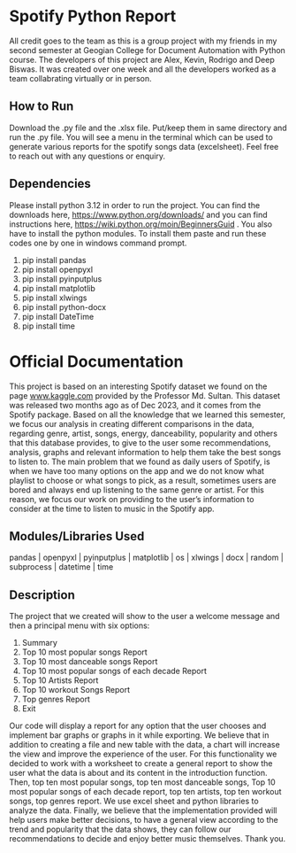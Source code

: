 # Spotify Python Report
All credit goes to the team as this is a group project with my friends in my second semester at Geogian College for Document Automation with Python course. The developers of this project are Alex, Kevin, Rodrigo and Deep Biswas. It was created over one week and all the developers worked as a team collabrating virtually or in person. 
## How to Run
Download the .py file and the .xlsx file. Put/keep them in same directory and run the .py file. You will see a menu in the terminal which can be used to generate various reports for the spotify songs data (excelsheet). 
Feel free to reach out with any questions or enquiry.
## Dependencies
Please install python 3.12 in order to run the project. You can find the downloads here, https://www.python.org/downloads/ and you can find instructions here, https://wiki.python.org/moin/BeginnersGuid . You also have to install the python modules. To install them paste and run these codes one by one in windows command prompt.
  1. pip install pandas
  2. pip install openpyxl
  3. pip install pyinputplus
  4. pip install matplotlib
  5. pip install xlwings
  6. pip install python-docx
  7. pip install DateTime
  8. pip install time

# Official Documentation
This project is based on an interesting Spotify dataset we found on the page www.kaggle.com provided by the Professor Md. Sultan. This dataset was released two months ago as of Dec 2023, and it comes from the Spotify package. Based on all the knowledge that we learned this semester, we focus our analysis in creating different comparisons in the data, regarding genre, artist, songs, energy, danceability, popularity and others that this database provides, to give to the user some recommendations, analysis, graphs and relevant information to help them take the best songs to listen to. The main problem that we found as daily users of Spotify, is when we have too many options on the app and we do not know what playlist to choose or what songs to pick, as a result, sometimes users are bored and always end up listening to the same genre or artist. For this reason, we focus our work on providing to the user’s information to consider at the time to listen to music in the Spotify app.
## Modules/Libraries Used
pandas | openpyxl | pyinputplus | matplotlib | os | xlwings | docx | random | subprocess | datetime | time 
## Description
The project that we created will show to the user a welcome message and then a principal menu with six options:
1. Summary
2. Top 10 most popular songs Report
3. Top 10 most danceable songs Report
4. Top 10 most popular songs of each decade Report
5. Top 10 Artists Report
6. Top 10 workout Songs Report
7. Top genres Report
8. Exit

Our code will display a report for any option that the user chooses and implement bar graphs or graphs in it while exporting. We believe that in addition to creating a file and new table with the data, a chart will increase the view and improve the experience of the user. For this functionality we decided to work with a worksheet to create a general report to show the user what the data is about and its content in the introduction function. Then, top ten most popular songs, top ten most danceable songs, Top 10 most popular songs of each decade report, top ten artists, top ten workout songs, top genres report. We use excel sheet and python libraries to analyze the data. Finally, we believe that the implementation provided will help users make better decisions, to have a general view according to the trend and popularity that the data shows, they can follow our recommendations to decide and enjoy better music themselves.
Thank you.

